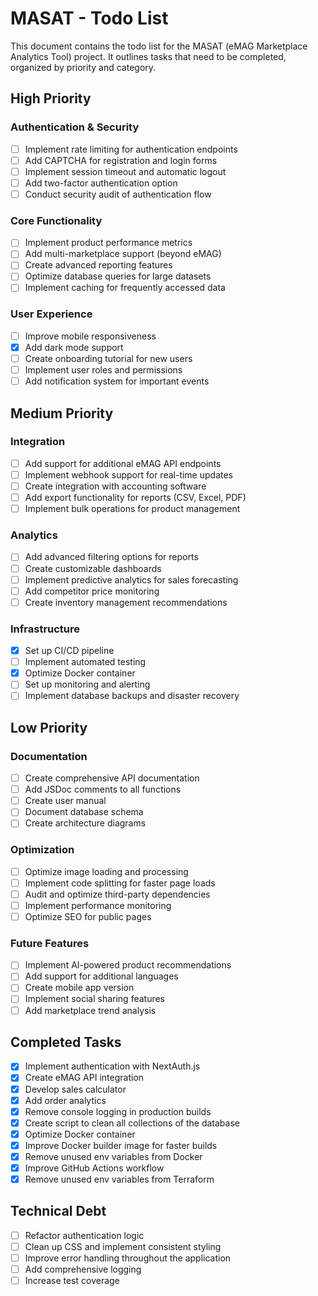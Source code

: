 # MASAT - Todo List

This document contains the todo list for the MASAT (eMAG Marketplace Analytics Tool) project. It outlines tasks that need to be completed, organized by priority and category.

## High Priority

### Authentication & Security
- [ ] Implement rate limiting for authentication endpoints
- [ ] Add CAPTCHA for registration and login forms
- [ ] Implement session timeout and automatic logout
- [ ] Add two-factor authentication option
- [ ] Conduct security audit of authentication flow

### Core Functionality
- [ ] Implement product performance metrics
- [ ] Add multi-marketplace support (beyond eMAG)
- [ ] Create advanced reporting features
- [ ] Optimize database queries for large datasets
- [ ] Implement caching for frequently accessed data

### User Experience
- [ ] Improve mobile responsiveness
- [x] Add dark mode support
- [ ] Create onboarding tutorial for new users
- [ ] Implement user roles and permissions
- [ ] Add notification system for important events

## Medium Priority

### Integration
- [ ] Add support for additional eMAG API endpoints
- [ ] Implement webhook support for real-time updates
- [ ] Create integration with accounting software
- [ ] Add export functionality for reports (CSV, Excel, PDF)
- [ ] Implement bulk operations for product management

### Analytics
- [ ] Add advanced filtering options for reports
- [ ] Create customizable dashboards
- [ ] Implement predictive analytics for sales forecasting
- [ ] Add competitor price monitoring
- [ ] Create inventory management recommendations

### Infrastructure
- [X] Set up CI/CD pipeline
- [ ] Implement automated testing
- [X] Optimize Docker container
- [ ] Set up monitoring and alerting
- [ ] Implement database backups and disaster recovery

## Low Priority

### Documentation
- [ ] Create comprehensive API documentation
- [ ] Add JSDoc comments to all functions
- [ ] Create user manual
- [ ] Document database schema
- [ ] Create architecture diagrams

### Optimization
- [ ] Optimize image loading and processing
- [ ] Implement code splitting for faster page loads
- [ ] Audit and optimize third-party dependencies
- [ ] Implement performance monitoring
- [ ] Optimize SEO for public pages

### Future Features
- [ ] Implement AI-powered product recommendations
- [ ] Add support for additional languages
- [ ] Create mobile app version
- [ ] Implement social sharing features
- [ ] Add marketplace trend analysis

## Completed Tasks
- [x] Implement authentication with NextAuth.js
- [x] Create eMAG API integration
- [x] Develop sales calculator
- [x] Add order analytics
- [x] Remove console logging in production builds
- [x] Create script to clean all collections of the database
- [x] Optimize Docker container
- [x] Improve Docker builder image for faster builds
- [x] Remove unused env variables from Docker
- [x] Improve GitHub Actions workflow
- [x] Remove unused env variables from Terraform

## Technical Debt
- [ ] Refactor authentication logic
- [ ] Clean up CSS and implement consistent styling
- [ ] Improve error handling throughout the application
- [ ] Add comprehensive logging
- [ ] Increase test coverage
